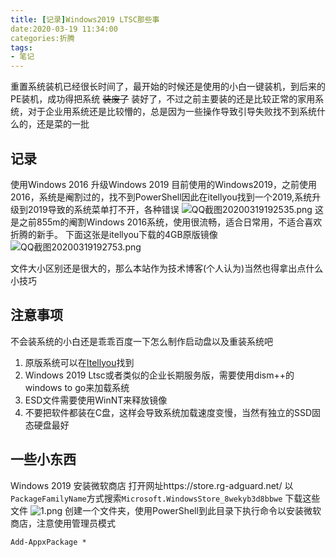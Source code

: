```yaml
---
title: [记录]Windows2019 LTSC那些事
date:2020-03-19 11:34:00
categories:折腾
tags:
- 笔记
---
```

重置系统装机已经很长时间了，最开始的时候还是使用的小白一键装机，到后来的PE装机，成功得把系统 ~~装废了~~ 装好了，不过之前主要装的还是比较正常的家用系统，对于企业用系统还是比较懵的，总是因为一些操作导致引导失败找不到系统什么的，还是菜的一批

## 记录
使用Windows 2016 升级Windows 2019
目前使用的Windows2019，之前使用2016，系统是阉割过的，找不到PowerShell因此在itellyou找到一个2019,系统升级到2019导致的系统菜单打不开，各种错误
![QQ截图20200319192535.png](https://i.loli.net/2020/03/19/JmrhVoYAnkI1SR5.png)
这是之前855m的阉割Windows 2016系统，使用很流畅，适合日常用，不适合喜欢折腾的新手。
下面这张是itellyou下载的4GB原版镜像
![QQ截图20200319192753.png](https://i.loli.net/2020/03/19/tLSG7a1d9NjyFpM.png)

文件大小区别还是很大的，那么本站作为技术博客(个人认为)当然也得拿出点什么小技巧

## 注意事项
不会装系统的小白还是乖乖百度一下怎么制作启动盘以及重装系统吧
1. 原版系统可以在[Itellyou](https://msdn.itellyou.cn/)找到
2. Windows 2019 Ltsc或者类似的企业长期服务版，需要使用dism++的windows to go来加载系统
3. ESD文件需要使用WinNT来释放镜像
4. 不要把软件都装在C盘，这样会导致系统加载速度变慢，当然有独立的SSD固态硬盘最好

## 一些小东西
Windows 2019 安装微软商店
打开网址https://store.rg-adguard.net/ 
以`PackageFamilyName`方式搜索`Microsoft.WindowsStore_8wekyb3d8bbwe`
下载这些文件
![1.png](https://i.loli.net/2020/03/19/ysklPmQYGHfOoe8.png)
创建一个文件夹，使用PowerShell到此目录下执行命令以安装微软商店，注意使用管理员模式
```
Add-AppxPackage *
```


